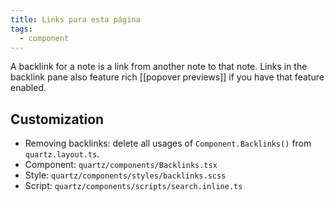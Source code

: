 ```yaml
---
title: Links para esta página
tags:
  - component
---
```


A backlink for a note is a link from another note to that note. Links in the backlink pane also feature rich [[popover previews]] if you have that feature enabled.

## Customization

- Removing backlinks: delete all usages of `Component.Backlinks()` from `quartz.layout.ts`.
- Component: `quartz/components/Backlinks.tsx`
- Style: `quartz/components/styles/backlinks.scss`
- Script: `quartz/components/scripts/search.inline.ts`
